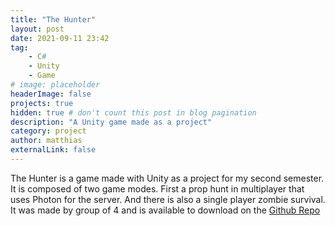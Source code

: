 ```yaml
---
title: "The Hunter"
layout: post
date: 2021-09-11 23:42
tag:
    - C#
    - Unity
    - Game
# image: placeholder
headerImage: false
projects: true
hidden: true # don't count this post in blog pagination
description: "A Unity game made as a project"
category: project
author: matthias
externalLink: false
---
```


The Hunter is a game made with Unity as a project for my second semester. It is composed of two game modes. First a prop hunt in multiplayer that uses Photon for the server. And there is also a single player zombie survival.   
It was made by group of 4 and is available to download on the [Github Repo](https://github.com/HellsCrimson/TheHunter)